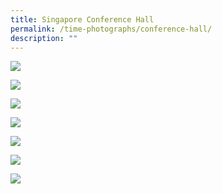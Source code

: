 ```yaml
---
title: Singapore Conference Hall
permalink: /time-photographs/conference-hall/
description: ""
---
```


![](/images/singapore-conference-hall-1.jpg)

![](/images/singapore-conference-hall-2.jpg)

![](/images/singapore-conference-hall-3.jpg)

![](/images/singapore-conference-hall-4.jpg)

![](/images/singapore-conference-hall-5.jpg)

![](/images/singapore-conference-hall-6.jpg)

![](/images/singapore-conference-hall-7.jpg)